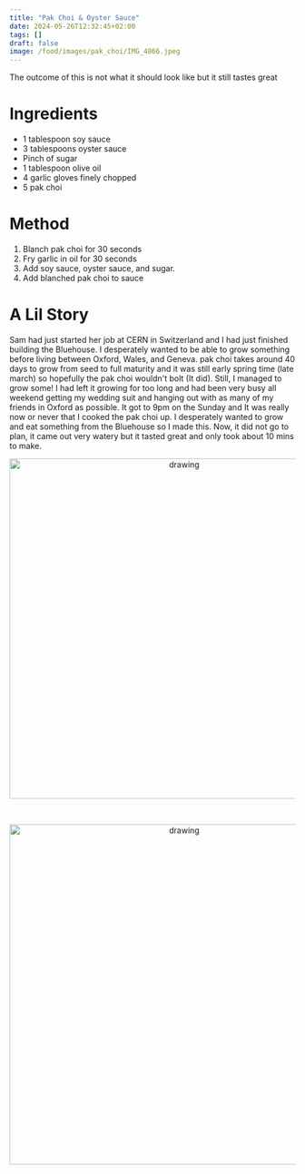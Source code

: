 ```yaml
---
title: "Pak Choi & Oyster Sauce"
date: 2024-05-26T12:32:45+02:00
tags: []
draft: false
image: /food/images/pak_choi/IMG_4866.jpeg
---
```


The outcome of this is not what it should look like but it still tastes great 

# Ingredients 

* 1 tablespoon soy sauce
* 3 tablespoons oyster sauce
* Pinch of sugar
* 1 tablespoon olive oil
* 4 garlic gloves finely chopped
* 5 pak choi 

# Method 

1. Blanch pak choi for 30 seconds
2. Fry garlic in oil for 30 seconds 
3. Add soy sauce, oyster sauce, and sugar. 
4. Add blanched pak choi to sauce 


# A Lil Story 

Sam had just started her job at CERN in Switzerland and I had just finished building the Bluehouse. 
I desperately wanted to be able to grow something before living between Oxford, Wales, and Geneva. 
pak choi takes around 40 days to grow from seed to full maturity and it was still early spring time (late march) 
so hopefully the pak choi wouldn't bolt (It did). Still, I managed to grow some! I had left it growing for too long 
and had been very busy all weekend getting my wedding suit and hanging out with as many of my friends in Oxford as possible. 
It got to 9pm on the Sunday and It was really now or never that I cooked the pak choi up. I desperately wanted to grow and eat something from the Bluehouse 
so I made this. Now, it did not go to plan, it came out very watery but it tasted great and only took about 10 mins to make. 


<p align="center"> 
<img src="/food/images/pak_choi/IMG_4866.jpeg" alt="drawing" width="600"/>
</p>
<br>

<p align="center"> 
<img src="/food/images/pak_choi/IMG_4742.jpeg" alt="drawing" width="600"/>
</p>
<br>